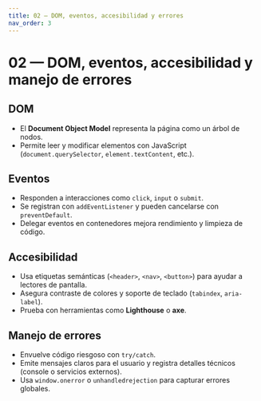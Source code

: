 ```yaml
---
title: 02 — DOM, eventos, accesibilidad y errores
nav_order: 3
---
```

# 02 — DOM, eventos, accesibilidad y manejo de errores

## DOM
- El **Document Object Model** representa la página como un árbol de nodos.
- Permite leer y modificar elementos con JavaScript (`document.querySelector`, `element.textContent`, etc.).

## Eventos
- Responden a interacciones como `click`, `input` o `submit`.
- Se registran con `addEventListener` y pueden cancelarse con `preventDefault`.
- Delegar eventos en contenedores mejora rendimiento y limpieza de código.

## Accesibilidad
- Usa etiquetas semánticas (`<header>`, `<nav>`, `<button>`) para ayudar a lectores de pantalla.
- Asegura contraste de colores y soporte de teclado (`tabindex`, `aria-label`).
- Prueba con herramientas como **Lighthouse** o **axe**.

## Manejo de errores
- Envuelve código riesgoso con `try/catch`.
- Emite mensajes claros para el usuario y registra detalles técnicos (console o servicios externos).
- Usa `window.onerror` o `unhandledrejection` para capturar errores globales.

